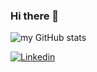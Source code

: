 ### Hi there 👋


![my GitHub stats](https://github-readme-stats.vercel.app/api?username=david-oh-git)

[![Linkedin](https://img.shields.io/badge/Twitter-1DA1F2?style=for-the-badge&logo=twitter&logoColor=white)]([https://twitter.com/amine_elhattami](https://www.linkedin.com/in/osemwota/))
